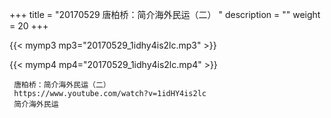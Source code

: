+++
title = "20170529  唐柏桥：简介海外民运（二） "
description = ""
weight = 20
+++

{{< mymp3 mp3="20170529_1idhy4is2lc.mp3" >}}

{{< mymp4 mp4="20170529_1idhy4is2lc.mp4" >}}

     唐柏桥：简介海外民运（二） 
     https://www.youtube.com/watch?v=1idHY4is2lc 
     简介海外民运 
